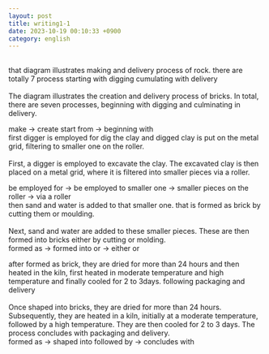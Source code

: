 ```yaml
---
layout: post
title: writing1-1 
date: 2023-10-19 00:10:33 +0900
category: english
---
```

<br/>
that diagram illustrates making and delivery process of rock. 
there are totally 7 process starting with digging cumulating with delivery
<br/>
<br/>
The diagram illustrates the creation and delivery process of bricks.
In total, there are seven processes, beginning with digging and culminating in delivery.
<br/>

make -> create
start from -> beginning with
<br/>
first digger is employed for dig the clay and digged clay is put on the metal grid, filtering to smaller one on the roller.
<br/>
<br/>
First, a digger is employed to excavate the clay. The excavated clay is then placed on a metal grid, where it is filtered into smaller pieces via a roller.
<br/>

be employed for -> be employed to
smaller one -> smaller pieces
on the roller -> via a roller
<br/>
then sand and water is added to that smaller one. that is formed as brick by cutting them or moulding.
<br/>
<br/>
Next, sand and water are added to these smaller pieces. These are then formed into bricks either by cutting or molding.
<br/>
formed as  -> formed into
or -> either or
<br/>

after formed as brick, they are dried for more than 24 hours and then heated in the kiln, first heated in moderate temperature and high temperature and finally cooled for 2 to 3days. following packaging and delivery
<br/>
<br/>
Once shaped into bricks, they are dried for more than 24 hours. Subsequently, they are heated in a kiln, initially at a moderate temperature, followed by a high temperature. They are then cooled for 2 to 3 days. The process concludes with packaging and delivery.
<br/>
formed as -> shaped into
followed by -> concludes with 
